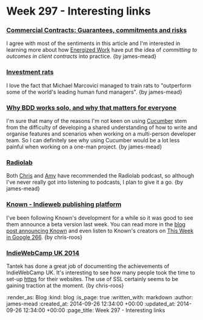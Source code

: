 Week 297 - Interesting links
============================

### [Commercial Contracts: Guarantees, commitments and risks](http://www.energizedwork.com/weblog/2014/09/commercial-contracts-guarantees-commitments-risks)

I agree with most of the sentiments in this article and I'm interested in learning more about how [Energized Work](http://www.energizedwork.com/) have put the idea of _committing to outcomes in client contracts_ into practice. {by james-mead}


### [Investment rats](http://www.enlightenmenteconomics.com/blog/index.php/2014/09/investment-rats/)

I love the fact that Michael Marcovici managed to train rats to "outperform some of the world's leading human fund managers". {by james-mead}


### [Why BDD works solo, and why that matters for everyone](http://kickstartacademy.io/blog/2014-08-04-why-bdd-works-solo-and-why-that-matters-for-everyone)

I'm sure that many of the reasons I'm not keen on using [Cucumber](http://cukes.info/) stem from the difficulty of developing a shared understanding of how to write and organise features and scenarios when working on a multi-person developer team. So I can definitely see why using Cucumber would be a lot less painful when working on a one-man project. {by james-mead}


### [Radiolab](http://www.radiolab.org/)

Both [Chris](/chris-roos) and [Amy](https://twitter.com/amyeee) have recommended the Radiolab podcast, so although I've never really got into listening to podcasts, I plan to give it a go. {by james-mead}


### [Known - Indieweb publishing platform](https://gigaom.com/2014/09/11/indieweb-advocates-launch-known-so-bloggers-can-be-social-and-still-control-their-content/)

I've been following Known's development for a while so it was good to see them announce a beta version last week. You can read more in the [blog post announcing Known][] and even listen to Known's creators on [This Week in Google 266][twig-266]. {by chris-roos}


### [IndieWebCamp UK 2014](http://tantek.com/2014/259/b1/indiewebcampuk-hack-day-https-webactions)

Tantek has done a great job of documenting the achievements of IndieWebCamp UK. It's interesting to see how many people took the time to set-up [https][] for their websites. The use of SSL certainly seems to be gaining traction at the moment. {by chris-roos}


[blog post announcing Known]: http://stream.withknown.com/2014/announcing-our-first-beta-release---known-06---named-1
[twig-266]: http://twit.tv/show/this-week-in-google/266
[https]: https://indiewebcamp.com/https

:render_as: Blog
:kind: blog
:is_page: true
:written_with: markdown
:author: james-mead
:created_at: 2014-09-26 12:34:00 +00:00
:updated_at: 2014-09-26 12:34:00 +00:00
:page_title: Week 297 - Interesting links
